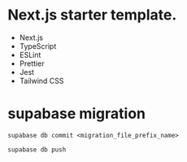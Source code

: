 # Next.js starter template.

- Next.js
- TypeScript
- ESLint
- Prettier
- Jest
- Tailwind CSS

# supabase migration

```
supabase db commit <migration_file_prefix_name>
```

```
supabase db push
```
